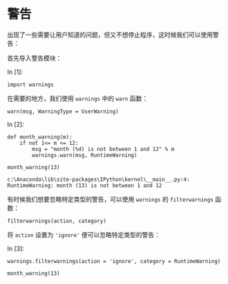 # 警告

出现了一些需要让用户知道的问题，但又不想停止程序，这时候我们可以使用警告：

首先导入警告模块：

In [1]:

```
import warnings

```

在需要的地方，我们使用 `warnings` 中的 `warn` 函数：

```
warn(msg, WarningType = UserWarning)
```

In [2]:

```
def month_warning(m):
    if not 1<= m <= 12:
        msg = "month (%d) is not between 1 and 12" % m
        warnings.warn(msg, RuntimeWarning)

month_warning(13)

```

```
c:\Anaconda\lib\site-packages\IPython\kernel\__main__.py:4: RuntimeWarning: month (13) is not between 1 and 12

```

有时候我们想要忽略特定类型的警告，可以使用 `warnings` 的 `filterwarnings` 函数：

```
filterwarnings(action, category) 
```

将 `action` 设置为 `'ignore'` 便可以忽略特定类型的警告：

In [3]:

```
warnings.filterwarnings(action = 'ignore', category = RuntimeWarning)

month_warning(13)

```
